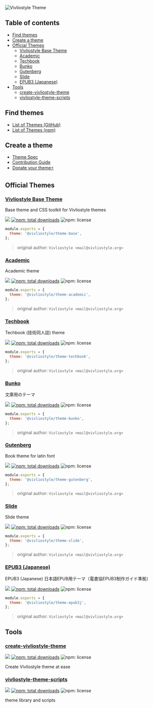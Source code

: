 ![Vivliostyle Theme](./assets/cover.jpg)

## Table of contents

<!-- START doctoc generated TOC please keep comment here to allow auto update -->
<!-- DON'T EDIT THIS SECTION, INSTEAD RE-RUN doctoc TO UPDATE -->


- [Find themes](#find-themes)
- [Create a theme](#create-a-theme)
- [Official Themes](#official-themes)
  - [Vivliostyle Base Theme](#vivliostyle-base-theme)
  - [Academic](#academic)
  - [Techbook](#techbook)
  - [Bunko](#bunko)
  - [Gutenberg](#gutenberg)
  - [Slide](#slide)
  - [EPUB3 (Japanese)](#epub3-japanese)
- [Tools](#tools)
  - [create-vivliostyle-theme](#create-vivliostyle-theme)
  - [vivliostyle-theme-scripts](#vivliostyle-theme-scripts)

<!-- END doctoc generated TOC please keep comment here to allow auto update -->

## Find themes

- [List of Themes (GitHub)](https://github.com/topics/vivliostyle-theme)
- [List of Themes (npm)](https://www.npmjs.com/search?q=keywords%3Avivliostyle-theme)

## Create a theme

- [Theme Spec](./docs/spec.md)
- [Contribution Guide](./CONTRIBUTING.md)
- [Donate your theme⚡️](./CONTRIBUTING.md#donating-your-theme)

<!-- START top -->

## Official Themes

### [Vivliostyle Base Theme](packages/@vivliostyle/theme-base)

Base theme and CSS toolkit for Vivliostyle themes

[![](https://img.shields.io/npm/v/@vivliostyle/theme-base.svg)](https://npmjs.com/package/@vivliostyle/theme-base)
[![npm: total downloads](https://flat.badgen.net/npm/dt/@vivliostyle/theme-base)](https://npmjs.com/package/@vivliostyle/theme-base)
![npm: license](https://flat.badgen.net/npm/license/@vivliostyle/theme-base)

```js
module.exports = {
  theme: '@vivliostyle/theme-base',
};
```

> original author: `Vivliostyle <mail@vivliostyle.org>`

### [Academic](packages/@vivliostyle/theme-academic)

Academic theme

[![](https://img.shields.io/npm/v/@vivliostyle/theme-academic.svg)](https://npmjs.com/package/@vivliostyle/theme-academic)
[![npm: total downloads](https://flat.badgen.net/npm/dt/@vivliostyle/theme-academic)](https://npmjs.com/package/@vivliostyle/theme-academic)
![npm: license](https://flat.badgen.net/npm/license/@vivliostyle/theme-academic)

```js
module.exports = {
  theme: '@vivliostyle/theme-academic',
};
```

> original author: `Vivliostyle <mail@vivliostyle.org>`

### [Techbook](packages/@vivliostyle/theme-techbook)

Techbook (技術同人誌) theme

[![](https://img.shields.io/npm/v/@vivliostyle/theme-techbook.svg)](https://npmjs.com/package/@vivliostyle/theme-techbook)
[![npm: total downloads](https://flat.badgen.net/npm/dt/@vivliostyle/theme-techbook)](https://npmjs.com/package/@vivliostyle/theme-techbook)
![npm: license](https://flat.badgen.net/npm/license/@vivliostyle/theme-techbook)

```js
module.exports = {
  theme: '@vivliostyle/theme-techbook',
};
```

> original author: `Vivliostyle <mail@vivliostyle.org>`

### [Bunko](packages/@vivliostyle/theme-bunko)

文庫用のテーマ

[![](https://img.shields.io/npm/v/@vivliostyle/theme-bunko.svg)](https://npmjs.com/package/@vivliostyle/theme-bunko)
[![npm: total downloads](https://flat.badgen.net/npm/dt/@vivliostyle/theme-bunko)](https://npmjs.com/package/@vivliostyle/theme-bunko)
![npm: license](https://flat.badgen.net/npm/license/@vivliostyle/theme-bunko)

```js
module.exports = {
  theme: '@vivliostyle/theme-bunko',
};
```

> original author: `Vivliostyle <mail@vivliostyle.org>`

### [Gutenberg](packages/@vivliostyle/theme-gutenberg)

Book theme for latin font

[![](https://img.shields.io/npm/v/@vivliostyle/theme-gutenberg.svg)](https://npmjs.com/package/@vivliostyle/theme-gutenberg)
[![npm: total downloads](https://flat.badgen.net/npm/dt/@vivliostyle/theme-gutenberg)](https://npmjs.com/package/@vivliostyle/theme-gutenberg)
![npm: license](https://flat.badgen.net/npm/license/@vivliostyle/theme-gutenberg)

```js
module.exports = {
  theme: '@vivliostyle/theme-gutenberg',
};
```

> original author: `Vivliostyle <mail@vivliostyle.org>`

### [Slide](packages/@vivliostyle/theme-slide)

Slide theme

[![](https://img.shields.io/npm/v/@vivliostyle/theme-slide.svg)](https://npmjs.com/package/@vivliostyle/theme-slide)
[![npm: total downloads](https://flat.badgen.net/npm/dt/@vivliostyle/theme-slide)](https://npmjs.com/package/@vivliostyle/theme-slide)
![npm: license](https://flat.badgen.net/npm/license/@vivliostyle/theme-slide)

```js
module.exports = {
  theme: '@vivliostyle/theme-slide',
};
```

> original author: `Vivliostyle <mail@vivliostyle.org>`

### [EPUB3 (Japanese)](packages/@vivliostyle/theme-epub3j)

EPUB3 (Japanese) 日本語EPUB用テーマ（電書協EPUB3制作ガイド準拠）

[![](https://img.shields.io/npm/v/@vivliostyle/theme-epub3j.svg)](https://npmjs.com/package/@vivliostyle/theme-epub3j)
[![npm: total downloads](https://flat.badgen.net/npm/dt/@vivliostyle/theme-epub3j)](https://npmjs.com/package/@vivliostyle/theme-epub3j)
![npm: license](https://flat.badgen.net/npm/license/@vivliostyle/theme-epub3j)

```js
module.exports = {
  theme: '@vivliostyle/theme-epub3j',
};
```

> original author: `Vivliostyle <mail@vivliostyle.org>`

## Tools

### [create-vivliostyle-theme](packages/create-vivliostyle-theme)

[![](https://img.shields.io/npm/v/create-vivliostyle-theme.svg)](https://npmjs.com/package/create-vivliostyle-theme)
[![npm: total downloads](https://flat.badgen.net/npm/dt/create-vivliostyle-theme)](https://npmjs.com/package/create-vivliostyle-theme)
![npm: license](https://flat.badgen.net/npm/license/create-vivliostyle-theme)

Create Vivliostyle theme at ease

### [vivliostyle-theme-scripts](packages/vivliostyle-theme-scripts)

[![](https://img.shields.io/npm/v/vivliostyle-theme-scripts.svg)](https://npmjs.com/package/vivliostyle-theme-scripts)
[![npm: total downloads](https://flat.badgen.net/npm/dt/vivliostyle-theme-scripts)](https://npmjs.com/package/vivliostyle-theme-scripts)
![npm: license](https://flat.badgen.net/npm/license/vivliostyle-theme-scripts)

theme library and scripts

<!-- END top -->
